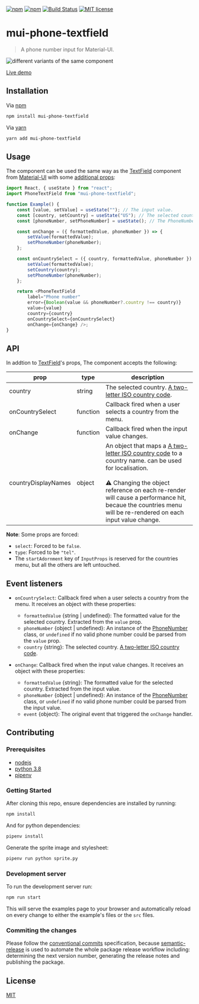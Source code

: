 [![npm](https://img.shields.io/npm/dt/mui-phone-textfield)](https://www.npmjs.com/package/mui-phone-textfield)
[![npm](https://img.shields.io/npm/v/mui-phone-textfield)](https://www.npmjs.com/package/mui-phone-textfield)
[![Build Status](https://travis-ci.com/soufyakoub/mui-phone-textfield.svg?branch=main)](https://travis-ci.com/soufyakoub/mui-phone-textfield)
[![MIT license](https://img.shields.io/badge/License-MIT-blue.svg)](https://github.com/soufyakoub/mui-phone-textfield/blob/main/LICENSE)

# mui-phone-textfield
> A phone number input for Material-UI.

![different variants of the same component](https://media.giphy.com/media/QM9ikg4lwuClWrCIZJ/giphy.gif)

[Live demo](https://soufyakoub.github.io/mui-phone-textfield/)

## Installation

Via [npm](https://npmjs.org/)

```sh
npm install mui-phone-textfield
```

Via [yarn](https://yarnpkg.com)

```sh
yarn add mui-phone-textfield
```

## Usage
The component can be used the same way as the [TextField](https://material-ui.com/components/text-fields/) component from [Material-UI](https://material-ui.com/) with some [additional props](https://github.com/soufyakoub/mui-phone-textfield/blob/main/README.md#api):

```javascript
import React, { useState } from "react";
import PhoneTextField from "mui-phone-textfield";

function Example() {
	const [value, setValue] = useState(""); // The input value.
	const [country, setCountry] = useState("US"); // The selected country.
	const [phoneNumber, setPhoneNumber] = useState(); // The PhoneNumber instance.

	const onChange = ({ formattedValue, phoneNumber }) => {
		setValue(formattedValue);
		setPhoneNumber(phoneNumber);
	};

	const onCountrySelect = ({ country, formattedValue, phoneNumber }) => {
		setValue(formattedValue);
		setCountry(country);
		setPhoneNumber(phoneNumber);
	};

	return <PhoneTextField
		label="Phone number"
		error={Boolean(value && phoneNumber?.country !== country)}
		value={value}
		country={country}
		onCountrySelect={onCountrySelect}
		onChange={onChange} />;
}
```

## API

In addtion to [TextField](https://material-ui.com/api/text-field/#props)'s props, The component accepts the following:

| prop | type | description|
|-|-|-|
| country | string | The selected country. [A two-letter ISO country code](https://en.wikipedia.org/wiki/ISO_3166-1_alpha-2#Officially_assigned_code_elements). |
| onCountrySelect | function | Callback fired when a user selects a country from the menu. |
| onChange | function | Callback fired when the input value changes. |
| countryDisplayNames | object | An object that maps a [A two-letter ISO country code](https://en.wikipedia.org/wiki/ISO_3166-1_alpha-2#Officially_assigned_code_elements) to a country name. can be used for localisation.<br/><br/>:warning: Changing the object reference on each re-render will cause a performance hit, becaue the countries menu will be re-rendered on each input value change. |

**Note**: Some props are forced:
- `select`: Forced to be `false`.
- `type`: Forced to be `"tel"`.
- The `startAdornment` key of `InputProps` is reserved for the countries menu, but all the others are left untouched.

## Event listeners

- `onCountrySelect`: Callback fired when a user selects a country from the menu. It receives an object with these properties:
	- `formattedValue` {string | undefined}: The formatted value for the selected country. Extracted from the `value` prop.
	- `phoneNumber` {object | undefined}: An instance of the [PhoneNumber](https://github.com/catamphetamine/libphonenumber-js/blob/master/README.md#phonenumber) class, or `undefined` if no valid phone number could be parsed from the `value` prop.
	- `country` {string}: The selected country. [A two-letter ISO country code](https://en.wikipedia.org/wiki/ISO_3166-1_alpha-2#Officially_assigned_code_elements).

- `onChange`: Callback fired when the input value changes. It receives an object with these properties:
	- `formattedValue` {string}: The formatted value for the selected country. Extracted from the input value.
	- `phoneNumber` {object | undefined}: An instance of the [PhoneNumber](https://github.com/catamphetamine/libphonenumber-js/blob/master/README.md#phonenumber) class, or `undefined` if no valid phone number could be parsed from the input value.
	- `event` {object}: The original event that triggered the `onChange` handler.

## Contributing

### Prerequisites
- [nodejs](https://nodejs.org)
- [python 3.8](https://www.python.org/downloads/release/python-380/)
- [pipenv](https://pypi.org/project/pipenv/)

### Getting Started

After cloning this repo, ensure dependencies are installed by running:

```sh
npm install
```

And for python dependencies:
```sh
pipenv install
```

Generate the sprite image and stylesheet:
```sh
pipenv run python sprite.py
```

### Development server

To run the development server run:
```sh
npm run start
```

This will serve the examples page to your browser and automatically reload on every change to either the example's files or the `src` files.

### Commiting the changes

Please follow the [conventional commits](https://www.conventionalcommits.org/en/v1.0.0/) specification, because [semantic-release](https://github.com/semantic-release/semantic-release) is used to automate the whole package release workflow including: determining the next version number, generating the release notes and publishing the package.

## License

[MIT](https://github.com/soufyakoub/mui-phone-textfield/blob/main/LICENSE)
